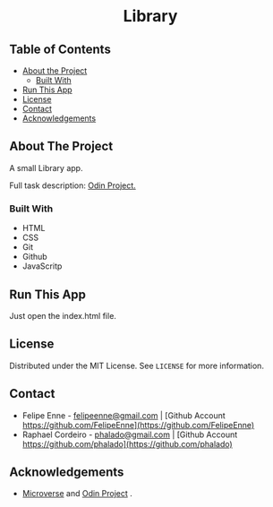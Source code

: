 <!--
*** Thanks for checking out this README Template. 
-->


<!-- PROJECT TITLE -->

<br />
<h1 align="center">Library</h1>



<!-- TABLE OF CONTENTS -->


## Table of Contents

* [About the Project](#about-the-project)
  * [Built With](#built-with)
* [Run This App](#run-this-app)
* [License](#license)
* [Contact](#contact)
* [Acknowledgements](#acknowledgements)


<!-- ABOUT THE PROJECT -->
## About The Project

A small Library app.


Full task description: <a href="https://www.theodinproject.com/courses/javascript/lessons/library"> Odin Project.</a>


### Built With 

* HTML
* CSS
* Git
* Github
* JavaScritp


## Run This App

<p>Just open the index.html file.</p>


## License

Distributed under the MIT License. See `LICENSE` for more information.

<!-- CONTACT -->
## Contact
* Felipe Enne - felipeenne@gmail.com | [Github Account https://github.com/FelipeEnne](https://github.com/FelipeEnne)
* Raphael Cordeiro - phalado@gmail.com | [Github Account https://github.com/phalado](https://github.com/phalado)

<!-- ACKNOWLEDGEMENTS -->
## Acknowledgements

* <a href="https://www.microverse.org/"> Microverse</a>  and <a href="https://www.theodinproject.com/"> Odin Project</a> .